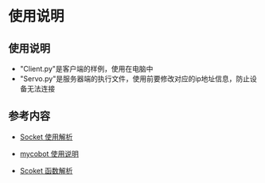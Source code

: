 # 使用说明
## 使用说明
* "Client.py"是客户端的样例，使用在电脑中
* "Servo.py"是服务器端的执行文件，使用前要修改对应的ip地址信息，防止设备无法连接
## 参考内容
* [Socket 使用解析](https://blog.csdn.net/pashanhu6402/article/details/96428887?ops_request_misc=%257B%2522request%255Fid%2522%253A%2522162392592016780357215629%2522%252C%2522scm%2522%253A%252220140713.130102334..%2522%257D&request_id=162392592016780357215629&biz_id=0&utm_medium=distribute.pc_search_result.none-task-blog-2~all~top_positive~default-1-96428887.first_rank_v2_pc_rank_v29&utm_term=socket&spm=1018.2226.3001.4187)

* [mycobot 使用说明](https://www.elephantrobotics.com/docs/myCobot/)

* [Scoket 函数解析](https://www.runoob.com/python/python-socket.html)